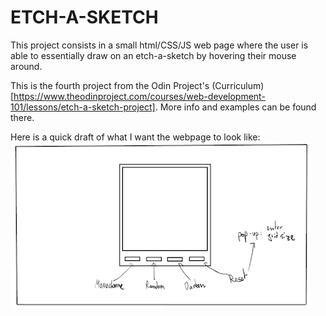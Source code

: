 # ETCH-A-SKETCH
This project consists in a small html/CSS/JS web page where the user is able to essentially draw on an etch-a-sketch by hovering their mouse around.

This is the fourth project from the Odin Project's (Curriculum) [https://www.theodinproject.com/courses/web-development-101/lessons/etch-a-sketch-project]. More info and examples can be found there.

Here is a quick draft of what I want the webpage to look like:
![draft image](Draft.png)
